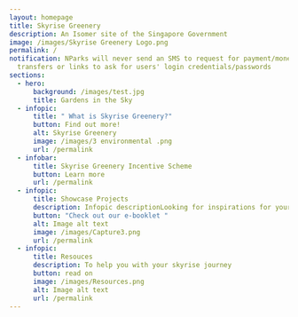 ```yaml
---
layout: homepage
title: Skyrise Greenery
description: An Isomer site of the Singapore Government
image: /images/Skyrise Greenery Logo.png
permalink: /
notification: NParks will never send an SMS to request for payment/money
  transfers or links to ask for users' login credentials/passwords
sections:
  - hero:
      background: /images/test.jpg
      title: Gardens in the Sky
  - infopic:
      title: " What is Skyrise Greenery?"
      button: Find out more!
      alt: Skyrise Greenery
      image: /images/3 environmental .png
      url: /permalink
  - infobar:
      title: Skyrise Greenery Incentive Scheme
      button: Learn more
      url: /permalink
  - infopic:
      title: Showcase Projects
      description: Infopic descriptionLooking for inspirations for your projects?
      button: "Check out our e-booklet "
      alt: Image alt text
      image: /images/Capture3.png
      url: /permalink
  - infopic:
      title: Resouces
      description: To help you with your skyrise journey
      button: read on
      image: /images/Resources.png
      alt: Image alt text
      url: /permalink
---
```


